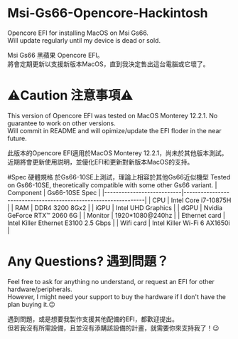 # Msi-Gs66-Opencore-Hackintosh  
Opencore EFI for installing MacOS on Msi Gs66.  
Will update regularly until my device is dead or sold.  

Msi Gs66 黑蘋果 Opencore EFI。  
將會定期更新以支援新版本MacOS，直到我決定售出這台電腦或它壞了。
  
# ⚠️Caution 注意事項⚠️  
This version of Opencore EFI was tested on MacOS Monterey 12.2.1. No guarantee to work on other versions.  
Will commit in README and will opimize/update the EFI floder in the near future.  
  
此版本的Opencore EFI適用於MacOS Monterey 12.2.1，尚未於其他版本測試。  
近期將會更新使用説明，並優化EFI和更新對新版本MacOS的支持。  

#Spec 硬體規格
於Gs66-10SE上測試，理論上相容於其他Gs66近似機型
Tested on Gs66-10SE, theoretically compatible with some other Gs66 variant.
| Component                 | Gs66-10SE Spec                                                 |
|---------------------------|----------------------------------------------------------------|
| CPU                       | Intel Core i7-10875H                                           |
| RAM                       | DDR4 3200 8Gx2                                                 |
| iGPU                      | Intel UHD Graphics                                             |
| dGPU                      | Nvidia GeForce RTX™ 2060 6G                                    |
| Monitor                   | 1920*1080@240hz                                                |
| Ethernet card             | Intel Killer Ethernet E3100 2.5 Gbps                           |
| Wifi card                 | Intel Killer Wi-Fi 6 AX1650i                                   |

# Any Questions? 遇到問題？
Feel free to ask for anything no understand, or request an EFI for other hardware/peripherals.  
However, I might need your support to buy the hardware if I don't have the plan buying it.😉  
  
遇到問題，或是想要我製作支援其他配備的EFI，都歡迎提出。  
但若我沒有所需設備，且並沒有添購該設備的計畫，就需要你來支持我了！😉
